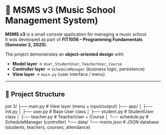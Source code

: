 # 🎵 MSMS v3 (Music School Management System)

**MSMS v3** is a small console application for managing a music school.  
It was developed as part of **FIT1056 – Programming Fundamentals (Semester 2, 2025)**.

The project demonstrates an **object-oriented design** with:
- **Model layer** → `User`, `StudentUser`, `TeacherUser`, `Course`
- **Controller layer** → `ScheduleManager` (business logic, persistence)
- **View layer** → `main.py` (user interface / menu)

---

## 📂 Project Structure

pst 3/
├── main.py # View layer (menu + input/output)
├── app/
│ ├── init.py
│ ├── user.py # Base User class
│ ├── student.py # StudentUser class
│ ├── teacher.py # TeacherUser + Course
│ └── schedule.py # ScheduleManager (controller)
└── data/
└── msms.json # JSON database (students, teachers, courses, attendance)
